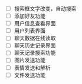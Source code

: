 - [ ] 搜索框文字改变，自动搜索
- [ ] 添加好友功能
- [ ] 用户信息查看界面
- [ ] 用户列表界面
- [ ] 聊天数据在线读取
- [ ] 聊天历史记录界面
- [ ] 聊天记录搜索功能
- [ ] 图片发送功能
- [ ] 表情发送和解析
- [ ] 文件发送功能